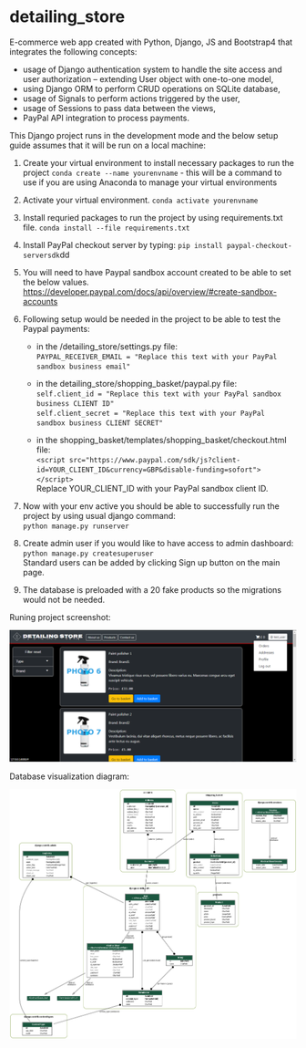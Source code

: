 # detailing_store
E-commerce web app created with Python, Django, JS and Bootstrap4 that integrates the following concepts:

 * usage of Django authentication system to handle the site access and user authorization – extending User object with one-to-one model,
 * using Django ORM to perform CRUD operations on SQLite database,
 * usage of Signals to perform actions triggered by the user,
 * usage of Sessions to pass data between the views,
 * PayPal API integration to process payments.


This Django project runs in the development mode and the below setup guide assumes that it will be run on a local machine:

1. Create your virtual environment to install necessary packages to run the project
    `conda create --name yourenvname` - this will be a command to use if you are using Anaconda to manage your virtual environments 
2. Activate your virtual environment. 
    `conda activate yourenvname`
3. Install requried packages to run the project by using requirements.txt file.
    `conda install --file requirements.txt`
4. Install PayPal checkout server by typing:
    `pip install paypal-checkout-serversdk`dd
5. You will need to have Paypal sandbox account created to be able to set the below values.
https://developer.paypal.com/docs/api/overview/#create-sandbox-accounts
6. Following setup would be needed in the project to be able to test the Paypal payments:
    - in the /detailing_store/settings.py file:<br/>
     `PAYPAL_RECEIVER_EMAIL = "Replace this text with your PayPal sandbox business email"`
    
    - in the detailing_store/shopping_basket/paypal.py file:<br/>
     `self.client_id = "Replace this text with your PayPal sandbox business CLIENT ID"`<br/>
     `self.client_secret = "Replace this text with your PayPal sandbox business CLIENT SECRET"`
     
    - in the shopping_basket/templates/shopping_basket/checkout.html file:<br/>
     `<script src="https://www.paypal.com/sdk/js?client-id=YOUR_CLIENT_ID&currency=GBP&disable-funding=sofort"></script>`<br/>
     Replace YOUR_CLIENT_ID with your PayPal sandbox client ID.
     
7. Now with your env active you should be able to successfully run the project by using usual django command:<br/>
    `python manage.py runserver`

8. Create admin user if you would like to have access to admin dashboard:
    `python manage.py createsuperuser`<br/>
    Standard users can be added by clicking Sign up button on the main page.

9. The database is preloaded with a 20 fake products so the migrations would not be needed.  


Runing project screenshot:

![alt text](https://github.com/Nor-Mal/detailing_store/blob/main/project%20screenshot.png)

Database visualization diagram:

![alt text](https://github.com/Nor-Mal/detailing_store/blob/main/db%20visualization%20diagram.png)
